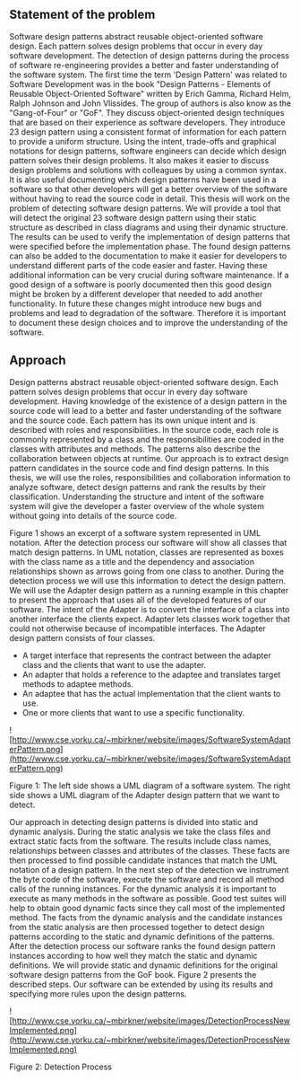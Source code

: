 ## Statement of the problem ##
Software design patterns abstract reusable object-oriented software design. Each pattern solves design problems that occur in every day software development. The detection of design patterns during the process of software re-engineering provides a better and faster understanding of the software system.
The first time the term 'Design Pattern' was related to Software Development was in the book "Design Patterns - Elements of Reusable Object-Oriented Software" written by Erich Gamma, Richard Helm, Ralph Johnson and John Vlissides. The group of authors is also know as the "Gang-of-Four" or "GoF". They discuss object-oriented design techniques that are based on their experience as software developers. They introduce 23 design pattern using a consistent format of information for each pattern to provide a uniform structure. Using the intent, trade-offs and graphical notations for design patterns, software engineers can decide which design pattern solves their design problems. It also makes it easier to discuss design problems and solutions with colleagues by using a common syntax. It is also useful documenting which design patterns have been used in a software so that other developers will get a better overview of the software without having to read the source code in detail.
This thesis will work on the problem of detecting software design patterns. We will provide a tool that will detect the original 23 software design pattern using their static structure as described in class diagrams and using their dynamic structure. The results can be used to verify the implementation of design patterns that were specified before the implementation phase. The found design patterns can also be added to the documentation to make it easier for developers to understand different parts of the code easier and faster. Having these additional information can be very crucial during software maintenance. If a good design of a software is poorly documented then this good design might be broken by a different developer that needed to add another functionality. In future these changes might introduce new bugs and problems and lead to degradation of the software. Therefore it is important to document these design choices and to improve the understanding of the software.


## Approach ##
Design patterns abstract reusable object-oriented software design. Each pattern solves design problems that occur in every day software development. Having knowledge of the existence of a design pattern in the source code will lead to a better and faster understanding of the software and the source code. Each pattern has its own unique intent and is described with roles and responsibilities. In the source code, each role is commonly represented by a class and the responsibilities are coded in the classes with attributes and methods. The patterns also describe the collaboration between objects at runtime. Our approach is to extract design pattern candidates in the source code and find design patterns. In this thesis, we will use the roles, responsibilities and collaboration information to analyze software, detect design patterns and rank the results by their classification. Understanding the structure and intent of the software system will give the developer a faster overview of the whole system without going into details of the source code.

Figure 1 shows an excerpt of a software system represented in UML notation. After the detection process our software will show all classes that match design patterns. In UML notation, classes are represented as boxes with the class name as a title and the dependency and association relationships shown as arrows going from one class to another. During the detection process we will use this information to detect the design pattern. We will use the Adapter design pattern as a running example in this chapter to present the approach that uses all of the developed features of our software.
The intent of the Adapter is to convert the interface of a class into another interface the clients expect. Adapter lets classes work together that could not otherwise because of incompatible interfaces. The Adapter design pattern consists of four classes.

  * A target interface that represents the contract between the adapter class and the clients that want to use the adapter.
  * An adapter that holds a reference to the adaptee and translates target methods to adaptee methods.
  * An adaptee that has the actual implementation that the client wants to use.
  * One or more clients that want to use a specific functionality.


![http://www.cse.yorku.ca/~mbirkner/website/images/SoftwareSystemAdapterPattern.png](http://www.cse.yorku.ca/~mbirkner/website/images/SoftwareSystemAdapterPattern.png)

Figure 1: The left side shows a UML diagram of a software system. The right side shows a UML diagram of the Adapter design pattern that we want to detect.



Our approach in detecting design patterns is divided into static and dynamic analysis. During the static analysis we take the class files and extract static facts from the software. The results include class names, relationships between classes and attributes of the classes. These facts are then processed to find possible candidate instances that match the UML notation of a design pattern. In the next step of the detection we instrument the byte code of the software, execute the software and record all method calls of the running instances. For the dynamic analysis it is important to execute as many methods in the software as possible. Good test suites will help to obtain good dynamic facts since they call most of the implemented method. The facts from the dynamic analysis and the candidate instances from the static analysis are then processed together to detect design patterns according to the static and dynamic definitions of the patterns. After the detection process our software ranks the found design pattern instances according to how well they match the static and dynamic definitions. We will provide static and dynamic definitions for the original software design patterns from the GoF book. Figure 2 presents the described steps. Our software can be extended by using its results and specifying more rules upon the design patterns.

![http://www.cse.yorku.ca/~mbirkner/website/images/DetectionProcessNewImplemented.png](http://www.cse.yorku.ca/~mbirkner/website/images/DetectionProcessNewImplemented.png)

Figure 2: Detection Process